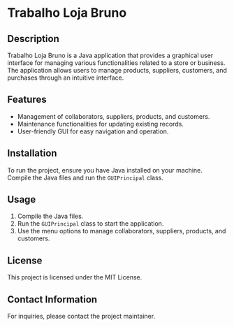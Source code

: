 # Trabalho Loja Bruno

## Description
Trabalho Loja Bruno is a Java application that provides a graphical user interface for managing various functionalities related to a store or business. The application allows users to manage products, suppliers, customers, and purchases through an intuitive interface.

## Features
- Management of collaborators, suppliers, products, and customers.
- Maintenance functionalities for updating existing records.
- User-friendly GUI for easy navigation and operation.

## Installation
To run the project, ensure you have Java installed on your machine. Compile the Java files and run the `GUIPrincipal` class.

## Usage
1. Compile the Java files.
2. Run the `GUIPrincipal` class to start the application.
3. Use the menu options to manage collaborators, suppliers, products, and customers.

## License
This project is licensed under the MIT License.

## Contact Information
For inquiries, please contact the project maintainer.
